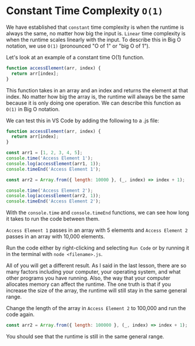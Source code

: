 # Constant Time Complexity `O(1)`

We have established that `constant` time complexity is when the runtime is always the same, no matter how big the input is. `Linear` time complexity is when the runtime scales linearly with the input. To describe this in Big O notation, we use `O(1)` (pronounced "O of 1" or "big O of 1").

Let's look at an example of a constant time O(1) function.

```js
function accessElement(arr, index) {
  return arr[index];
}
```

This function takes in an array and an index and returns the element at that index. No matter how big the array is, the runtime will always be the same because it is only doing one operation. We can describe this function as `O(1)` in Big O notation.

We can test this in VS Code by adding the following to a .js file:

```js
function accessElement(arr, index) {
  return arr[index];
}

const arr1 = [1, 2, 3, 4, 5];
console.time('Access Element 1');
console.log(accessElement(arr1, 1));
console.timeEnd('Access Element 1');

const arr2 = Array.from({ length: 10000 }, (_, index) => index + 1);

console.time('Access Element 2');
console.log(accessElement(arr2, 1));
console.timeEnd('Access Element 2');
```

With the `console.time` and `console.timeEnd` functions, we can see how long it takes to run the code between them.

`Access Element 1` passes in an array with 5 elements and `Access Element 2` passes in an array with 10,000 elements.

Run the code either by right-clicking and selecting `Run Code` or by running it in the terminal with `node <filename>.js`.

All of you will get a different result. As I said in the last lesson, there are so many factors including your computer, your operating system, and what other programs you have running. Also, the way that your computer allocates memory can affect the runtime. The one truth is that if you increase the size of the array, the runtime will still stay in the same general range.

Change the length of the array in `Access Element 2` to 100,000 and run the code again.

```js
const arr2 = Array.from({ length: 100000 }, (_, index) => index + 1);
```

You should see that the runtime is still in the same general range.
